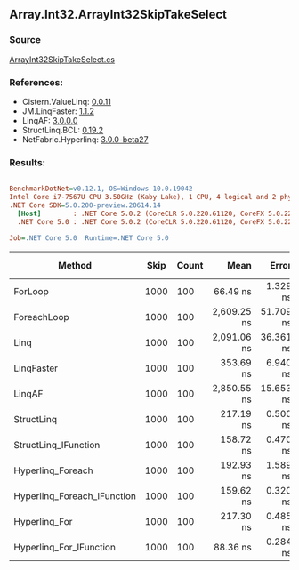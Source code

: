 ﻿## Array.Int32.ArrayInt32SkipTakeSelect

### Source
[ArrayInt32SkipTakeSelect.cs](../LinqBenchmarks/Array/Int32/ArrayInt32SkipTakeSelect.cs)

### References:
- Cistern.ValueLinq: [0.0.11](https://www.nuget.org/packages/Cistern.ValueLinq/0.0.11)
- JM.LinqFaster: [1.1.2](https://www.nuget.org/packages/JM.LinqFaster/1.1.2)
- LinqAF: [3.0.0.0](https://www.nuget.org/packages/LinqAF/3.0.0.0)
- StructLinq.BCL: [0.19.2](https://www.nuget.org/packages/StructLinq.BCL/0.19.2)
- NetFabric.Hyperlinq: [3.0.0-beta27](https://www.nuget.org/packages/NetFabric.Hyperlinq/3.0.0-beta27)

### Results:
``` ini

BenchmarkDotNet=v0.12.1, OS=Windows 10.0.19042
Intel Core i7-7567U CPU 3.50GHz (Kaby Lake), 1 CPU, 4 logical and 2 physical cores
.NET Core SDK=5.0.200-preview.20614.14
  [Host]        : .NET Core 5.0.2 (CoreCLR 5.0.220.61120, CoreFX 5.0.220.61120), X64 RyuJIT
  .NET Core 5.0 : .NET Core 5.0.2 (CoreCLR 5.0.220.61120, CoreFX 5.0.220.61120), X64 RyuJIT

Job=.NET Core 5.0  Runtime=.NET Core 5.0  

```
|                      Method | Skip | Count |        Mean |     Error |    StdDev | Ratio | RatioSD |  Gen 0 | Gen 1 | Gen 2 | Allocated |
|---------------------------- |----- |------ |------------:|----------:|----------:|------:|--------:|-------:|------:|------:|----------:|
|                     ForLoop | 1000 |   100 |    66.49 ns |  1.329 ns |  1.774 ns |  1.00 |    0.00 |      - |     - |     - |         - |
|                 ForeachLoop | 1000 |   100 | 2,609.25 ns | 51.709 ns | 57.475 ns | 39.41 |    1.52 | 0.0153 |     - |     - |      32 B |
|                        Linq | 1000 |   100 | 2,091.06 ns | 36.361 ns | 47.280 ns | 31.48 |    1.22 | 0.0725 |     - |     - |     152 B |
|                  LinqFaster | 1000 |   100 |   353.69 ns |  6.940 ns | 11.971 ns |  5.31 |    0.25 | 0.6080 |     - |     - |    1272 B |
|                      LinqAF | 1000 |   100 | 2,850.55 ns | 15.653 ns | 12.221 ns | 42.92 |    1.29 |      - |     - |     - |         - |
|                  StructLinq | 1000 |   100 |   217.19 ns |  0.500 ns |  0.467 ns |  3.26 |    0.09 | 0.0458 |     - |     - |      96 B |
|        StructLinq_IFunction | 1000 |   100 |   158.72 ns |  0.470 ns |  0.416 ns |  2.39 |    0.07 |      - |     - |     - |         - |
|           Hyperlinq_Foreach | 1000 |   100 |   192.93 ns |  1.589 ns |  1.327 ns |  2.91 |    0.08 |      - |     - |     - |         - |
| Hyperlinq_Foreach_IFunction | 1000 |   100 |   159.62 ns |  0.320 ns |  0.299 ns |  2.40 |    0.06 |      - |     - |     - |         - |
|               Hyperlinq_For | 1000 |   100 |   217.30 ns |  0.485 ns |  0.405 ns |  3.27 |    0.09 |      - |     - |     - |         - |
|     Hyperlinq_For_IFunction | 1000 |   100 |    88.36 ns |  0.284 ns |  0.222 ns |  1.33 |    0.04 |      - |     - |     - |         - |
